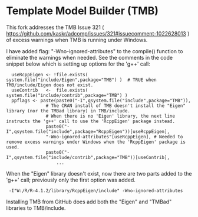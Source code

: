 Template Model Builder (TMB)
============================
This fork addresses the TMB Issue 321  ( https://github.com/kaskr/adcomp/issues/321#issuecomment-1022628013 ) of excess warnings when TMB is running under Windows.

I have added flag: "-Wno-ignored-attributes" to the compile() function to eliminate the warnings when needed. See the comments in the code snippet below which is setting up options for the 'g++' call:


      useRcppEigen <- !file.exists( system.file("include/Eigen",package="TMB") )  # TRUE when TMB/include/Eigen does not exist.
      useContrib   <-  file.exists( system.file("include/contrib",package="TMB") )
      ppflags <- paste(paste0("-I",qsystem.file("include",package="TMB")),
                   # The CRAN install of TMB doesn't install the "Eigen" library (nor the TMBad library) in TMB/include.
                   # When there is no 'Eigen' library, the next line instructs the 'g++' call to use the 'RcppEigen' package instead.
                   paste0("-I",qsystem.file("include",package="RcppEigen"))[useRcppEigen], 
                   "-Wno-ignored-attributes"[useRcppEigen], # Needed to remove excess warnings under Windows when the 'RcppEigen' package is used.
                   paste0("-I",qsystem.file("include/contrib",package="TMB"))[useContrib],
                       ...
              
When the "Eigen" library doesn't exist, now there are two parts added to the 'g++' call; previously only the first option was added.
    
     -I"W:/R/R-4.1.2/library/RcppEigen/include" -Wno-ignored-attributes
              
                       
 Installing TMB from GitHub does add both the "Eigen" and "TMBad" libraries to TMB/include.
 
 
